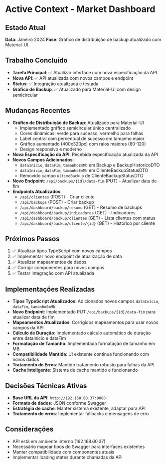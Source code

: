 # Active Context - Market Dashboard

## Estado Atual
**Data**: Janeiro 2024
**Fase**: Gráfico de distribuição de backup atualizado com Material-UI

## Trabalho Concluído
- **Tarefa Principal**: ✅ Atualizar interface com nova especificação da API
- **Nova API**: ✅ API atualizada com novos campos e endpoint
- **Status**: ✅ Integração atualizada e testada
- **Gráfico de Backup**: ✅ Atualizado para Material-UI com design semicircular

## Mudanças Recentes
- **Gráfico de Distribuição de Backup**: Atualizado para Material-UI
  - Implementado gráfico semicircular único centralizado
  - Cores dinâmicas: verde para sucesso, vermelho para falhas
  - Label central com percentual de sucesso em tamanho maior
  - Gráfico aumentado (400x320px) com raios maiores (80-120)
  - Design responsivo e moderno
- **Nova Especificação da API**: Recebida especificação atualizada da API
- **Novos Campos Adicionados**:
  - `dataInicio`, `dataFim`, `tamanhoEmMb` em Backup e BackupHistoricoDTO
  - `dataInicio`, `dataFim`, `tamanhoEmMb` em ClienteBackupStatusDTO
  - Removido campo `ultimoBackup` de ClienteBackupStatusDTO
- **Novo Endpoint**: `/api/backups/{id}/data-fim` (PUT) - Atualizar data de fim
- **Endpoints Atualizados**:
  - `/api/clientes` (POST) - Criar cliente
  - `/api/backups` (POST) - Criar backup
  - `/api/dashboard/backup/resumo` (GET) - Resumo de backups
  - `/api/dashboard/backup/indicadores` (GET) - Indicadores
  - `/api/dashboard/backup/clientes` (GET) - Lista clientes com status
  - `/api/dashboard/backup/cliente/{id}` (GET) - Histórico por cliente

## Próximos Passos
1. ✅ Atualizar tipos TypeScript com novos campos
2. ✅ Implementar novo endpoint de atualização de data
3. ✅ Atualizar mapeamentos de dados
4. ✅ Corrigir componentes para novos campos
5. ✅ Testar integração com API atualizada

## Implementações Realizadas
- **Tipos TypeScript Atualizados**: Adicionados novos campos `dataInicio`, `dataFim`, `tamanhoEmMb`
- **Novo Endpoint**: Implementado PUT `/api/backups/{id}/data-fim` para atualizar data de fim
- **Mapeamentos Atualizados**: Corrigidos mapeamentos para usar novos campos da API
- **Cálculo de Duração**: Implementado cálculo automático de duração entre dataInicio e dataFim
- **Formatação de Tamanho**: Implementada formatação de tamanho em MB
- **Compatibilidade Mantida**: UI existente continua funcionando com novos dados
- **Tratamento de Erros**: Mantido tratamento robusto para falhas da API
- **Cache Inteligente**: Sistema de cache mantido e funcionando

## Decisões Técnicas Ativas
- **Base URL da API**: `http://192.168.60.37:8080`
- **Formato de dados**: JSON conforme Swagger
- **Estratégia de cache**: Manter sistema existente, adaptar para API
- **Tratamento de erros**: Implementar fallbacks e mensagens de erro

## Considerações
- API está em ambiente interno (192.168.60.37)
- Necessário mapear tipos do Swagger para interfaces existentes
- Manter compatibilidade com componentes atuais
- Implementar loading states durante chamadas da API
